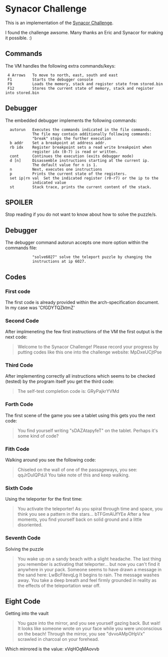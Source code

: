 
# Synacor Challenge

This is an implementation of the [Synacor Challenge](https://challenge.synacor.com/).

I found the challenge awsome. Many thanks an Eric and Synacor for making it possible. :)

## Commands

The VM handles the following extra commands/keys:

```
 4 Arrows   To move to north, east, south and east
 F1         Starts the debugger console
 F9         Loads the memory, stack and register state from stored.bin
 F12        Stores the current state of memory, stack and register into stored.bin
```

## Debugger

The embedded debugger implements the following commands:

```
  autorun   Executes the commands indicated in the file commands.
            The file may contain additionally following commands:
            "break" stops the further execution
  b addr    Set a breakpoint at address addr.
  rb idx    Register breakpoint sets a read write breakpoint when
            register idx (0-7) is read or written.
  cont      Continues the execution (exits debugger mode)
  d [n]     Disassemble instructions starting at the current ip.
            The default value for n is 1.
  n         Next, executes one instructions
  p         Prints the current state of the registers.
  set ip|rn val  Set the indicated register (r0-r7) or the ip to the
            indicated value
  st        Stack trace, prints the current content of the stack.
```

## SPOILER

Stop reading if you do not want to know about how to solve the puzzle/s.

## Debugger

The debugger command autorun accepts one more option within the commands file:

```
            "solve6027" solve the teleport puzzle by changing the
            instructions at ip 6027.
```

## Codes

### First code

The first code is already provided within the arch-specification document. In my case was
'CfGDYTQZktmZ'

### Second Code

After implmeneting the few first instructions of the VM the first output is the next code:

> Welcome to the Synacor Challenge!
> Please record your progress by putting codes like
> this one into the challenge website: MpDxeUCjtPse

### Third Code

After implementing correctly all instructions which seems to be checked (tested) by the program itself you get the third code:

> The self-test completion code is: GRyPajkrYVMd

### Forth Code

The first scene of the game you see a tablet using this gets you the next code:

> You find yourself writing "sDAZAtapyfeT" on the tablet.  Perhaps it's some kind of code?

### Fith Code

Walking around you see the following code:

> Chiseled on the wall of one of the passageways, you see:
>    qqJrDuIQPdJI
> You take note of this and keep walking.

### Sixth Code

Using the teleporter for the first time:

> You activate the teleporter!  As you spiral through time and space, you think you see a pattern in the stars...
>    bTFGmAlJfYEe
> After a few moments, you find yourself back on solid ground and a little disoriented.

### Seventh Code

Solving the puzzle

> You wake up on a sandy beach with a slight headache.  The last thing you remember is activating that teleporter... but now you can't find it anywhere in your pack.  Someone seems to have drawn a message in the sand here:
>    LwBcFitevqLg
> It begins to rain.  The message washes away.  You take a deep breath and feel firmly grounded in reality as the effects of the teleportation wear off.

## Eight Code

Getting into the vault

> You gaze into the mirror, and you see yourself gazing back.  But wait!  It looks like someone wrote on your face while you were unconscious on the beach!  Through the mirror, you see "dvvoAMpOHpVx" scrawled in charcoal on your forehead.

Which mirrored is the value: xVqHOqMAovvb
